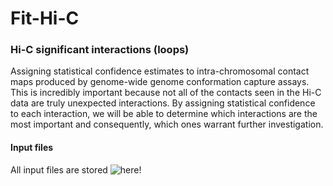 # Fit-Hi-C 
### Hi-C significant interactions (loops)
Assigning statistical confidence estimates to intra-chromosomal contact maps produced by genome-wide genome conformation capture assays. This is incredibly important because not all of the contacts seen in the Hi-C data are truly unexpected interactions. By assigning statistical confidence to each interaction, we will be able to determine which interactions are the most important and consequently, which ones warrant further investigation.

#### Input files  
All input files are stored ![here](https://drive.google.com/drive/folders/1BQqWQEaKeKGBpHPsteae0Vathg7TQvXw?usp=share_linkhttps://drive.google.com/drive/folders/1QAOqwlfwmzD62U6bcCAXf9pdjis1KMXr?usp=sharing)!